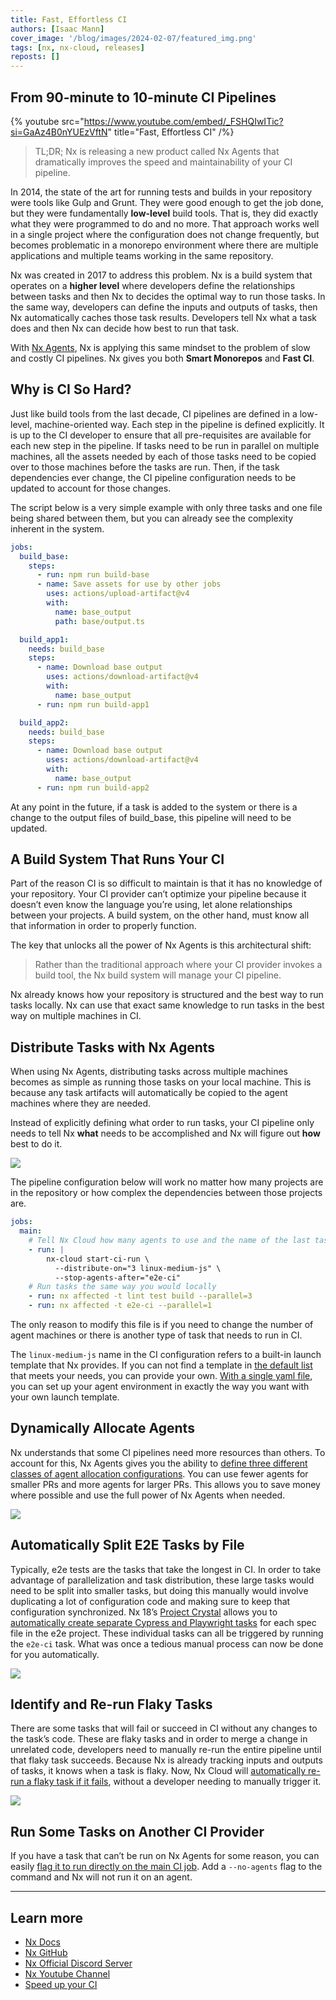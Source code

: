 ```yaml
---
title: Fast, Effortless CI
authors: [Isaac Mann]
cover_image: '/blog/images/2024-02-07/featured_img.png'
tags: [nx, nx-cloud, releases]
reposts: []
---
```


## From 90-minute to 10-minute CI Pipelines

{% youtube src="https://www.youtube.com/embed/_FSHQIwITic?si=GaAz4B0nYUEzVftN" title="Fast, Effortless CI" /%}

> TL;DR; Nx is releasing a new product called Nx Agents that dramatically improves the speed and maintainability of your CI pipeline.

In 2014, the state of the art for running tests and builds in your repository were tools like Gulp and Grunt. They were good enough to get the job done, but they were fundamentally **low-level** build tools. That is, they did exactly what they were programmed to do and no more. That approach works well in a single project where the configuration does not change frequently, but becomes problematic in a monorepo environment where there are multiple applications and multiple teams working in the same repository.

Nx was created in 2017 to address this problem. Nx is a build system that operates on a **higher level** where developers define the relationships between tasks and then Nx to decides the optimal way to run those tasks. In the same way, developers can define the inputs and outputs of tasks, then Nx automatically caches those task results. Developers tell Nx what a task does and then Nx can decide how best to run that task.

With [Nx Agents](/ci/features/distribute-task-execution), Nx is applying this same mindset to the problem of slow and costly CI pipelines. Nx gives you both **Smart Monorepos** and **Fast CI**.

## Why is CI So Hard?

Just like build tools from the last decade, CI pipelines are defined in a low-level, machine-oriented way. Each step in the pipeline is defined explicitly. It is up to the CI developer to ensure that all pre-requisites are available for each new step in the pipeline. If tasks need to be run in parallel on multiple machines, all the assets needed by each of those tasks need to be copied over to those machines before the tasks are run. Then, if the task dependencies ever change, the CI pipeline configuration needs to be updated to account for those changes.

The script below is a very simple example with only three tasks and one file being shared between them, but you can already see the complexity inherent in the system.

```yaml
jobs:
  build_base:
    steps:
      - run: npm run build-base
      - name: Save assets for use by other jobs
        uses: actions/upload-artifact@v4
        with:
          name: base_output
          path: base/output.ts

  build_app1:
    needs: build_base
    steps:
      - name: Download base output
        uses: actions/download-artifact@v4
        with:
          name: base_output
      - run: npm run build-app1

  build_app2:
    needs: build_base
    steps:
      - name: Download base output
        uses: actions/download-artifact@v4
        with:
          name: base_output
      - run: npm run build-app2
```

At any point in the future, if a task is added to the system or there is a change to the output files of build_base, this pipeline will need to be updated.

## A Build System That Runs Your CI

Part of the reason CI is so difficult to maintain is that it has no knowledge of your repository. Your CI provider can’t optimize your pipeline because it doesn’t even know the language you’re using, let alone relationships between your projects. A build system, on the other hand, must know all that information in order to properly function.

The key that unlocks all the power of Nx Agents is this architectural shift:

> Rather than the traditional approach where your CI provider invokes a build tool, the Nx build system will manage your CI pipeline.

Nx already knows how your repository is structured and the best way to run tasks locally. Nx can use that exact same knowledge to run tasks in the best way on multiple machines in CI.

## Distribute Tasks with Nx Agents

When using Nx Agents, distributing tasks across multiple machines becomes as simple as running those tasks on your local machine. This is because any task artifacts will automatically be copied to the agent machines where they are needed.

Instead of explicitly defining what order to run tasks, your CI pipeline only needs to tell Nx **what** needs to be accomplished and Nx will figure out **how** best to do it.

![](/blog/images/2024-02-07/bodyimg1.webp)

The pipeline configuration below will work no matter how many projects are in the repository or how complex the dependencies between those projects are.

```yaml
jobs:
  main:
    # Tell Nx Cloud how many agents to use and the name of the last task
    - run: |
        nx-cloud start-ci-run \
          --distribute-on="3 linux-medium-js" \
          --stop-agents-after="e2e-ci"
    # Run tasks the same way you would locally
    - run: nx affected -t lint test build --parallel=3
    - run: nx affected -t e2e-ci --parallel=1
```

The only reason to modify this file is if you need to change the number of agent machines or there is another type of task that needs to run in CI.

The `linux-medium-js` name in the CI configuration refers to a built-in launch template that Nx provides. If you can not find a template in [the default list](https://github.com/nrwl/nx-cloud-workflows/blob/main/launch-templates/linux.yaml) that meets your needs, you can provide your own. [With a single yaml file](/ci/features/distribute-task-execution#launch-templates), you can set up your agent environment in exactly the way you want with your own launch template.

## Dynamically Allocate Agents

Nx understands that some CI pipelines need more resources than others. To account for this, Nx Agents gives you the ability to [define three different classes of agent allocation configurations](/ci/features/dynamic-agents). You can use fewer agents for smaller PRs and more agents for larger PRs. This allows you to save money where possible and use the full power of Nx Agents when needed.

![](/blog/images/2024-02-07/bodyimg2.webp)

## Automatically Split E2E Tasks by File

Typically, e2e tests are the tasks that take the longest in CI. In order to take advantage of parallelization and task distribution, these large tasks would need to be split into smaller tasks, but doing this manually would involve duplicating a lot of configuration code and making sure to keep that configuration synchronized. Nx 18’s [Project Crystal](/blog/2024-02-05-nx-18-project-crystal) allows you to [automatically create separate Cypress and Playwright tasks](/ci/features/split-e2e-tasks) for each spec file in the e2e project. These individual tasks can all be triggered by running the `e2e-ci` task. What was once a tedious manual process can now be done for you automatically.

![](/blog/images/2024-02-07/bodyimg3.webp)

## Identify and Re-run Flaky Tasks

There are some tasks that will fail or succeed in CI without any changes to the task’s code. These are flaky tasks and in order to merge a change in unrelated code, developers need to manually re-run the entire pipeline until that flaky task succeeds. Because Nx is already tracking inputs and outputs of tasks, it knows when a task is flaky. Now, Nx Cloud will [automatically re-run a flaky task if it fails](/ci/features/flaky-tasks), without a developer needing to manually trigger it.

![](/blog/images/2024-02-07/bodyimg4.webp)

## Run Some Tasks on Another CI Provider

If you have a task that can’t be run on Nx Agents for some reason, you can easily [flag it to run directly on the main CI job](/ci/reference/nx-cloud-cli#enablingdisabling-distribution). Add a `--no-agents` flag to the command and Nx will not run it on an agent.

---

## Learn more

- [Nx Docs](/getting-started/intro)
- [Nx GitHub](https://github.com/nrwl/nx)
- [Nx Official Discord Server](/community)
- [Nx Youtube Channel](https://www.youtube.com/@nxdevtools)
- [Speed up your CI](https://nx.app/)
